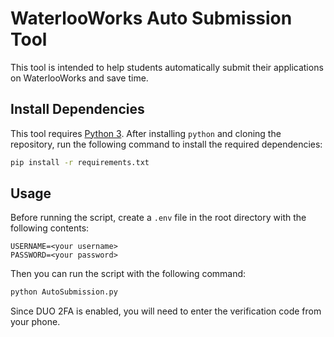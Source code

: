 # WaterlooWorks Auto Submission Tool

This tool is intended to help students automatically submit their applications on WaterlooWorks and save time.

## Install Dependencies
This tool requires [Python 3](https://www.python.org/downloads/). After installing `python` and cloning the repository, run the following command to install the required dependencies:

```bash
pip install -r requirements.txt
```

## Usage

Before running the script, create a `.env` file in the root directory with the following contents:

```.env
USERNAME=<your username>
PASSWORD=<your password>
```

Then you can run the script with the following command:

```bash
python AutoSubmission.py
```

Since DUO 2FA is enabled, you will need to enter the verification code from your phone.